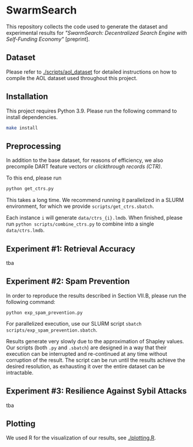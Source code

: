 # SwarmSearch

This repository collects the code used to generate the dataset and experimental results for _"SwarmSearch: Decentralized Search Engine with Self-Funding Economy"_ [preprint].

## Dataset

Please refer to [./scripts/aol_dataset](./scripts/aol_dataset) for detailed instructions on how to compile the AOL dataset used throughout this project.

## Installation

This project requires Python 3.9.
Please run the following command to install dependencies.

```bash
make install
```

## Preprocessing

In addition to the base dataset, for reasons of efficiency, we also precompile DART feature vectors or _clickthrough records (CTR)_.

To this end, please run

```bash
python get_ctrs.py
```

This takes a long time. We recommend running it parallelized in a SLURM environment, for which we provide `scripts/get_ctrs.sbatch`.

Each instance `i` will generate `data/ctrs_{i}.lmdb`.
When finished, please run `python scripts/combine_ctrs.py` to combine into a single `data/ctrs.lmdb`.

## Experiment #1: Retrieval Accuracy

tba

## Experiment #2: Spam Prevention

In order to reproduce the results described in Section VII.B, please run the following command:

```
python exp_spam_prevention.py
```

For parallelized execution, use our SLURM script `sbatch scripts/exp_spam_prevention.sbatch`.

Results generate very slowly due to the approximation of Shapley values.
Our scripts (both `.py` and `.sbatch`) are designed in a way that their execution can be interrupted and re-continued at any time without corruption of the result.
The script can be run until the results achieve the desired resolution, as exhausting it over the entire dataset can be intractable.

## Experiment #3: Resilience Against Sybil Attacks

tba

## Plotting

We used R for the visualization of our results, see [./plotting.R](./plotting.R).
